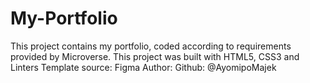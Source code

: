 # My-Portfolio
This project contains my portfolio, coded according to requirements provided by Microverse.
This project was built with HTML5, CSS3 and Linters
Template source: Figma
Author:
Github: @AyomipoMajek